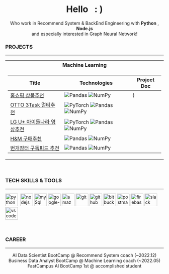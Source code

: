 <h1 align="center">Hello &nbsp; : )</h1>

<p align="center">
  Who work in Recommend System & BackEnd Engineering with <b>Python</b> , <b>Node.js</b>
  <br/>  and especially interested in Graph Neural Network!
</p>


 ### PROJECTS

---

<table>
<tr><th>Machine Learning </th></tr>
<tr><td>

|Title | Technologies | Project Doc|
|--|--|--|
| [홈쇼핑 상품추천](https://github.com/H4Y3J1N/Rec-homeShopping) | ![Pandas](https://img.shields.io/badge/Pandas-black?style=flat-square&logo=pandas) ![NumPy](https://img.shields.io/badge/NumPy-black?style=flat-square&logo=numpy)|) | [📑](https://www.notion.so/Project-b8e32966cec14134ae4e7fb49ccd3754?pvs=4)|
| [OTTO 3Task 멀티추천](https://github.com/H4Y3J1N/OTTO_competition) | ![PyTorch](https://img.shields.io/badge/PyTorch-black?style=flat-square&logo=pytorch) ![Pandas](https://img.shields.io/badge/Pandas-black?style=flat-square&logo=pandas)  ![NumPy](https://img.shields.io/badge/NumPy-black?style=flat-square&logo=numpy)| | [ ]()|
| [LG U+ 아이들나라 영상추천](https://github.com/H4Y3J1N/lg-children-country-recommend) | ![PyTorch](https://img.shields.io/badge/PyTorch-black?style=flat-square&logo=pytorch) ![Pandas](https://img.shields.io/badge/Pandas-black?style=flat-square&logo=pandas)  ![NumPy](https://img.shields.io/badge/NumPy-black?style=flat-square&logo=numpy)| | [📑](https://jinsuc.notion.site/1d4b482222744fb0ad7e20ef83550019?v=218dfb2a40f940da901a43898df0e318)|
| [H&M 구매추천](https://github.com/H4Y3J1N/) | ![Pandas](https://img.shields.io/badge/Pandas-black?style=flat-square&logo=pandas)  ![NumPy](https://img.shields.io/badge/NumPy-black?style=flat-square&logo=numpy)| | [ ]()|
| [번개장터 구독피드 추천](https://github.com/H4Y3J1N/chai_Final_project) | ![Pandas](https://img.shields.io/badge/Pandas-black?style=flat-square&logo=pandas)  ![NumPy](https://img.shields.io/badge/NumPy-black?style=flat-square&logo=numpy)| | [ ]()|
</td></tr> </table>


<br />


### TECH SKILLS & TOOLS

---

<p align="left">
  <img src="https://cdn.iconscout.com/icon/free/png-256/python-2-226051.png" alt="python" width="40" height="40">&nbsp;
  <img src="https://cdn.jsdelivr.net/gh/devicons/devicon/icons/nodejs/nodejs-original.svg" alt="nodejs" width="40" height="40"/>  
  <img src="https://cdn.iconscout.com/icon/free/png-512/mysql-21-1174941.png" alt="mySql" width="40" height="40">    
  <img src="https://cdn.iconscout.com/icon/free/png-512/google-cloud-2038785-1721675.png" alt="google-cloud" width="40" height="40"/>  
  <img src="https://cdn.iconscout.com/icon/free/png-512/aws-1869025-1583149.png" alt="amazon-cloud" width="40" height="40"/>
  <img src="https://cdn.jsdelivr.net/gh/devicons/devicon/icons/git/git-original.svg" alt="git" width="40" height="40"> 
  <img src="https://cdn.jsdelivr.net/gh/devicons/devicon/icons/github/github-original.svg" alt="github" width="40" height="40">  
  <img src="https://cdn.jsdelivr.net/gh/devicons/devicon/icons/bitbucket/bitbucket-original.svg" alt="bitbucket" width="40" height="40">
  <img src="https://cdn.iconscout.com/icon/free/png-512/postman-3521648-2945092.png" alt="postman" width="40" height="40">    
  <img src="https://cdn.jsdelivr.net/gh/devicons/devicon/icons/firebase/firebase-plain.svg" alt="firebase" width="40" height="40">
  <img src="https://cdn.iconscout.com/icon/free/png-512/slack-logo-1481728-1254330.png"  alt="slack" width="40" height="40">
  <img src="https://cdn.jsdelivr.net/gh/devicons/devicon/icons/vscode/vscode-original.svg" alt="vscode" width="40" height="40">
</p>


<br />


### CAREER

---

<p align="center">
  AI Data Scientist BootCamp @ Recommend System coach (~2022.12)
  <br/>  Business Data Analyst BootCamp @ Machine Learning coach (~2022.05)
  <br/>  FastCampus AI BootCamp 1st @ accomplished student
</p> 
